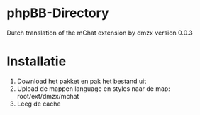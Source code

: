 phpBB-Directory
===============

Dutch translation of the mChat extension by dmzx version 0.0.3

Installatie
===============
1. Download het pakket en pak het bestand uit
2. Upload de mappen language en styles naar de map: root/ext/dmzx/mchat
3. Leeg de cache

